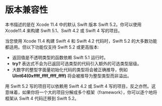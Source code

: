 # 版本兼容性

本书描述的是在 Xcode 11.4 中的默认 Swift 版本 Swift 5.2。你可以使用 Xcode11.4 来构建 Swift 5.1、Swift 4.2 或 Swift 4 写的项目。

当您使用 Xcode 11.4 构建 Swift 4 和 Swift 4.2 代码时，Swift 5.2 的大多数功能都适用。但以下功能仅支持 Swift 5.2 或更高版本:

* 返回值是不透明类型的函数依赖 Swift 5.1 运行时。
* **try?** 表达式不会为已返回可选类型的代码引入额外的可选类型层级。
* 大数字的整型字面量初始化代码的类型将会被正确推导，例如 **UInt64(0xffff_ffff_ffff_ffff)** 将会被推导为整型类型而非溢出。

用 Swift 5.2 写的项目可以依赖用 Swift 4.2 或 Swift 4 写的项目，反之亦然。这意味着，如果你将一个大的项目分解成多个框架（framework），你可以逐个地将框架从 Swift 4 代码迁移到 Swift 5.2。
